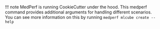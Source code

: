 !!! note
    MedPerf is running CookieCutter under the hood. This medperf command provides additional arguments for handling different scenarios. You can see more information on this by running `medperf mlcube create --help`